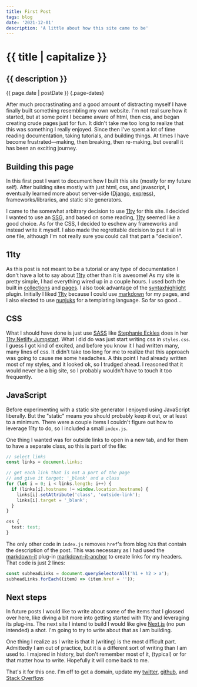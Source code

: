 ```yaml
---
title: First Post
tags: blog
date: '2021-12-01'
description: 'A little about how this site came to be'
---
```


# {{ title | capitalize }}

## {{ description }}

{{ page.date | postDate }} {.page-dates}

After much procrastinating and a good amount of distracting myself I have finally built something resembling my own website. I'm not real sure how it started, but at some point I became aware of html, then css, and began creating crude pages just for fun. It didn't take me too long to realize that this was something I really enjoyed. Since then I've spent a lot of time reading documentation, taking tutorials, and building things. At times I have become frustrated—making, then breaking, then re-making, but overall it has been an exciting journey.

## Building this page

In this first post I want to document how I built this site (mostly for my future self). After building sites mostly with just html, css, and javascript, I eventually learned more about server-side ([Django](), [express]()), frameworks/libraries, and static site generators. 

I came to the somewhat arbitrary decision to use [11ty]() for this site. I decided I wanted to use an [SSG](https://jamstack.org/generators/), and based on some reading, [11ty]() seemed like a good choice. As for the CSS, I decided to eschew any frameworks and instead write it myself. I also made the regrettable decision to put it all in one file, although I'm not really sure you could call that part a "decision". 

## 11ty

As this post is not meant to be a tutorial or any type of documentation I don't have a lot to say about [11ty]() other than it is awesome! As my site is pretty simple, I had everything wired up in a couple hours. I used both the built in [collections](https://www.11ty.dev/docs/collections/) and [pages](https://www.11ty.dev/docs/pages-from-data/). I also took advantage of the [syntaxhighlight](https://www.11ty.dev/docs/plugins/syntaxhighlight/) plugin. Initially I liked [11ty]() because I could use [markdown](https://www.markdownguide.org/) for my pages, and I also elected to use [nunjuks](https://mozilla.github.io/nunjucks/) for a templating language. So far so good…

## CSS

What I should have done is just use [SASS](https://sass-lang.com/) like [Stephanie Eckles](https://twitter.com/5t3ph) does in her [11ty Netlify Jumpstart](https://twitter.com/5t3ph). What I did do was just start writing css in `styles.css`. I guess I got kind of excited, and before you know it I had written many, many lines of css. It didn't take too long for me to realize that this approach was going to cause me some headaches. A this point I had already written most of my styles, and it looked ok, so I trudged ahead. I reasoned that it would never be a big site, so I probably wouldn't have to touch it too frequently.

## JavaScript

Before experimenting with a static site generator I enjoyed using JavaScript liberally. But the "static" means you should probably keep it out, or at least to a minimum. There were a couple items I couldn't figure out how to leverage 11ty to do, so I included a small `index.js`.

One thing I wanted was for outside links to open in a new tab, and for them to have a separate class, so this is part of the file:

```js
// select links
const links = document.links;

// get each link that is not a part of the page 
// and give it target: '_blank' and a class
for (let i = 0; i < links.length; i++) {
  if (links[i].hostname != window.location.hostname) {
    links[i].setAttribute('class', 'outside-link');
    links[i].target = '_blank';
  }
}
```

```css
css {
  test: test;
}
```

The only other code in `index.js` removes `href`'s from blog `h2`s that contain the description of the post. This was necessary as I had used the [markdown-it](https://github.com/markdown-it/markdown-it) plug-in [markdown-it-anchor](https://github.com/valeriangalliat/markdown-it-anchor) to create links for my headers. That code is just 2 lines:

```js
const subheadLinks = document.querySelectorAll('h1 + h2 > a');
subheadLinks.forEach((item) => (item.href = ''));
```

## Next steps

In future posts I would like to write about some of the items that I glossed over here, like diving a bit more into getting started with 11ty and leveraging its plug-ins. The next site I intend to build I would like give [Next.js](https://nextjs.org/) (no pun intended) a shot. I'm going to try to write about that as I am building. 

One thing I realize as I write is that it (writing) is the most difficult part. Admittedly I am out of practice, but it is a different sort of writing than I am used to. I majored in history, but don't remember most of it, (typical) or for that matter how to write. Hopefully it will come back to me. 

That's it for this one. I'm off to get a domain, update my [twitter](https://twitter.com/joesahlsa), [github](https://github.com/jsahlsa), and [Stack Overflow](https://stackoverflow.com/).
